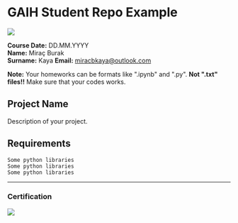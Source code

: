 # GAIH Student Repo Example
![](img/newlogo.png)

**Course Date:** DD.MM.YYYY  
**Name:** Miraç Burak  
**Surname:** Kaya 
**Email:** miracbkaya@outlook.com  

**Note:** Your homeworks can be formats like ".ipynb" and ".py". **Not ".txt" files!!** Make sure that your codes works.  

## Project Name
Description of your project.

## Requirements
```
Some python libraries
Some python libraries
Some python libraries
```
---

### Certification
![](img/TopLearnerCertificate.png)

